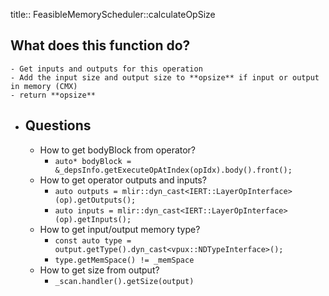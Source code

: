 title:: FeasibleMemoryScheduler::calculateOpSize
## What does this function do?
	- Get inputs and outputs for this operation
	- Add the input size and output size to **opsize** if input or output in memory (CMX)
	- return **opsize**
- ## Questions
	- How to get bodyBlock from operator?
		- `auto* bodyBlock = &_depsInfo.getExecuteOpAtIndex(opIdx).body().front();`
	- How to get operator outputs and inputs?
		- `auto outputs = mlir::dyn_cast<IERT::LayerOpInterface>(op).getOutputs();`
		- `auto inputs = mlir::dyn_cast<IERT::LayerOpInterface>(op).getInputs();`
	- How to get input/output memory type?
		- `const auto type = output.getType().dyn_cast<vpux::NDTypeInterface>();`
		- `type.getMemSpace() != _memSpace`
	- How to get size from output?
		- `_scan.handler().getSize(output)`